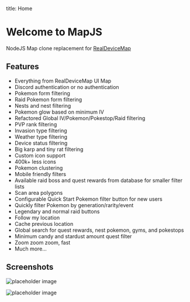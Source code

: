 title: Home

# Welcome to MapJS

NodeJS Map clone replacement for [RealDeviceMap](https://github.com/realdevicemap/realdevicemap)

## Features

- Everything from RealDeviceMap UI Map
- Discord authentication or no authentication
- Pokemon form filtering
- Raid Pokemon form filtering
- Nests and nest filtering
- Pokemon glow based on minimum IV
- Refactored Global IV/Pokemon/Pokestop/Raid filtering
- PVP rank filtering
- Invasion type filtering
- Weather type filtering
- Device status filtering
- Big karp and tiny rat filtering
- Custom icon support
- 400k+ less icons
- Pokemon clustering
- Mobile friendly filters
- Available raid boss and quest rewards from database for smaller filter lists
- Scan area polygons
- Configurable Quick Start Pokemon filter button for new users
- Quickly filter Pokemon by generation/rarity/event
- Legendary and normal raid buttons
- Follow my location
- Cache previous location
- Global search for quest rewards, nest pokemon, gyms, and pokestops
- Minimum candy and stardust amount quest filter
- Zoom zoom zoom, fast
- Much more...

## Screenshots

![placeholder image](https://via.placeholder.com/600x320.png?text=Placeholder+Landing+Page)

![placeholder image](https://via.placeholder.com/600x320.png?text=Placeholder+Pokemon+Filter)

